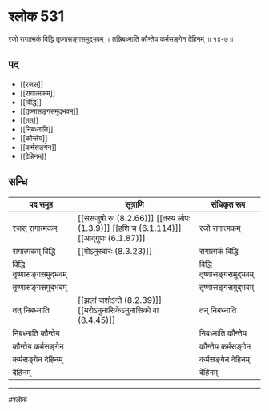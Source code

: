 # श्लोक 531

रजो रागात्मकं विद्धि तृष्णासङ्गसमुद्भवम् ।
तन्निबध्नाति कौन्तेय कर्मसङ्गेन देहिनम् ॥ १४-७॥


## पद 

- [[रजस्]]
- [[रागात्मकम्]]
- [[विद्धि]]
- [[तृष्णासङ्गसमुद्भवम्]]
- [[तत्]]
- [[निबध्नाति]]
- [[कौन्तेय]]
- [[कर्मसङ्गेन]]
- [[देहिनम्]]

## सन्धि

| पद समूह | सूत्राणि | संधिकृत रूप |
| ----- | ----- | ----- |
| रजस् रागात्मकम् |  [[ससजुषो रुः (8.2.66)]] [[तस्य लोपः (1.3.9)]] [[हशि च (6.1.114)]] [[आद्गुणः (6.1.87)]] | रजो रागात्मकम् |
| रागात्मकम् विद्धि |  [[मोऽनुस्वारः (8.3.23)]] | रागात्मकं विद्धि |
| विद्धि तृष्णासङ्गसमुद्भवम् |  | विद्धि तृष्णासङ्गसमुद्भवम् |
| तृष्णासङ्गसमुद्भवम् |  | तृष्णासङ्गसमुद्भवम् |
| तत् निबध्नाति |  [[झलां जशोऽन्ते (8.2.39)]] [[यरोऽनुनासिकेऽनुनासिको वा (8.4.45)]] | तन् निबध्नाति |
| निबध्नाति कौन्तेय |  | निबध्नाति कौन्तेय |
| कौन्तेय कर्मसङ्गेन |  | कौन्तेय कर्मसङ्गेन |
| कर्मसङ्गेन देहिनम् |  | कर्मसङ्गेन देहिनम् |
| देहिनम् |  | देहिनम् |


---

#श्लोक